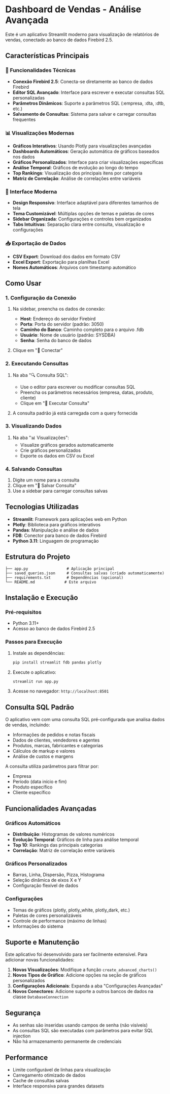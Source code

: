 # Dashboard de Vendas - Análise Avançada

Este é um aplicativo Streamlit moderno para visualização de relatórios de vendas, conectado ao banco de dados Firebird 2.5.

## Características Principais

### 🔧 Funcionalidades Técnicas
- **Conexão Firebird 2.5**: Conecta-se diretamente ao banco de dados Firebird
- **Editor SQL Avançado**: Interface para escrever e executar consultas SQL personalizadas
- **Parâmetros Dinâmicos**: Suporte a parâmetros SQL (:empresa, :dta, :dtb, etc.)
- **Salvamento de Consultas**: Sistema para salvar e carregar consultas frequentes

### 📊 Visualizações Modernas
- **Gráficos Interativos**: Usando Plotly para visualizações avançadas
- **Dashboards Automáticos**: Geração automática de gráficos baseados nos dados
- **Gráficos Personalizados**: Interface para criar visualizações específicas
- **Análise Temporal**: Gráficos de evolução ao longo do tempo
- **Top Rankings**: Visualização dos principais itens por categoria
- **Matriz de Correlação**: Análise de correlações entre variáveis

### 🎨 Interface Moderna
- **Design Responsivo**: Interface adaptável para diferentes tamanhos de tela
- **Tema Customizável**: Múltiplas opções de temas e paletas de cores
- **Sidebar Organizada**: Configurações e controles bem organizados
- **Tabs Intuitivas**: Separação clara entre consulta, visualização e configurações

### 📥 Exportação de Dados
- **CSV Export**: Download dos dados em formato CSV
- **Excel Export**: Exportação para planilhas Excel
- **Nomes Automáticos**: Arquivos com timestamp automático

## Como Usar

### 1. Configuração da Conexão
1. Na sidebar, preencha os dados de conexão:
   - **Host**: Endereço do servidor Firebird
   - **Porta**: Porta do servidor (padrão: 3050)
   - **Caminho do Banco**: Caminho completo para o arquivo .fdb
   - **Usuário**: Nome de usuário (padrão: SYSDBA)
   - **Senha**: Senha do banco de dados

2. Clique em "🔌 Conectar"

### 2. Executando Consultas
1. Na aba "🔍 Consulta SQL":
   - Use o editor para escrever ou modificar consultas SQL
   - Preencha os parâmetros necessários (empresa, datas, produto, cliente)
   - Clique em "🚀 Executar Consulta"

2. A consulta padrão já está carregada com a query fornecida

### 3. Visualizando Dados
1. Na aba "📊 Visualizações":
   - Visualize gráficos gerados automaticamente
   - Crie gráficos personalizados
   - Exporte os dados em CSV ou Excel

### 4. Salvando Consultas
1. Digite um nome para a consulta
2. Clique em "💾 Salvar Consulta"
3. Use a sidebar para carregar consultas salvas

## Tecnologias Utilizadas

- **Streamlit**: Framework para aplicações web em Python
- **Plotly**: Biblioteca para gráficos interativos
- **Pandas**: Manipulação e análise de dados
- **FDB**: Conector para banco de dados Firebird
- **Python 3.11**: Linguagem de programação

## Estrutura do Projeto

```
├── app.py                 # Aplicação principal
├── saved_queries.json     # Consultas salvas (criado automaticamente)
├── requirements.txt       # Dependências (opcional)
└── README.md             # Este arquivo
```

## Instalação e Execução

### Pré-requisitos
- Python 3.11+
- Acesso ao banco de dados Firebird 2.5

### Passos para Execução
1. Instale as dependências:
   ```bash
   pip install streamlit fdb pandas plotly
   ```

2. Execute o aplicativo:
   ```bash
   streamlit run app.py
   ```

3. Acesse no navegador: `http://localhost:8501`

## Consulta SQL Padrão

O aplicativo vem com uma consulta SQL pré-configurada que analisa dados de vendas, incluindo:

- Informações de pedidos e notas fiscais
- Dados de clientes, vendedores e agentes
- Produtos, marcas, fabricantes e categorias
- Cálculos de markup e valores
- Análise de custos e margens

A consulta utiliza parâmetros para filtrar por:
- Empresa
- Período (data início e fim)
- Produto específico
- Cliente específico

## Funcionalidades Avançadas

### Gráficos Automáticos
- **Distribuição**: Histogramas de valores numéricos
- **Evolução Temporal**: Gráficos de linha para análise temporal
- **Top 10**: Rankings das principais categorias
- **Correlação**: Matriz de correlação entre variáveis

### Gráficos Personalizados
- Barras, Linha, Dispersão, Pizza, Histograma
- Seleção dinâmica de eixos X e Y
- Configuração flexível de dados

### Configurações
- Temas de gráficos (plotly, plotly_white, plotly_dark, etc.)
- Paletas de cores personalizáveis
- Controle de performance (máximo de linhas)
- Informações do sistema

## Suporte e Manutenção

Este aplicativo foi desenvolvido para ser facilmente extensível. Para adicionar novas funcionalidades:

1. **Novas Visualizações**: Modifique a função `create_advanced_charts()`
2. **Novos Tipos de Gráfico**: Adicione opções na seção de gráficos personalizados
3. **Configurações Adicionais**: Expanda a aba "Configurações Avançadas"
4. **Novos Conectores**: Adicione suporte a outros bancos de dados na classe `DatabaseConnection`

## Segurança

- As senhas são inseridas usando campos de senha (não visíveis)
- As consultas SQL são executadas com parâmetros para evitar SQL injection
- Não há armazenamento permanente de credenciais

## Performance

- Limite configurável de linhas para visualização
- Carregamento otimizado de dados
- Cache de consultas salvas
- Interface responsiva para grandes datasets

